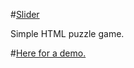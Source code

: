 #[Slider](http://dunckr.com)

Simple HTML puzzle game.

#[Here for a demo.](http://dunckr.com/slider)
